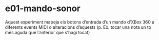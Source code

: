 # e01-mando-sonor
Aquest experiment mapeja els botons d’entrada d’un mando d’XBox 360 a diferents events MIDI o alteracions d’aquests (p. Ex. tocar una nota un to més aguda que l’anterior que s’hagi tocat)
